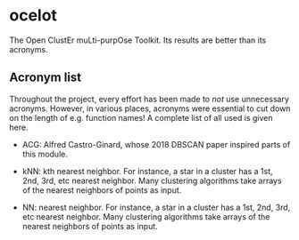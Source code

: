 # ocelot
The Open ClustEr muLti-purpOse Toolkit. Its results are better than its acronyms.


## Acronym list
Throughout the project, every effort has been made to _not_ use unnecessary acronyms. However, in various places, acronyms were essential to cut down on the length of e.g. function names! A complete list of all used is given here.

* ACG: Alfred Castro-Ginard, whose 2018 DBSCAN paper inspired parts of this module.

* kNN: kth nearest neighbor. For instance, a star in a cluster has a 1st, 2nd, 3rd, etc nearest neighbor. Many clustering algorithms take arrays of the nearest neighbors of points as input.

* NN: nearest neighbor. For instance, a star in a cluster has a 1st, 2nd, 3rd, etc nearest neighbor. Many clustering algorithms take arrays of the nearest neighbors of points as input.
